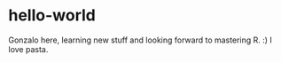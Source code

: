 # hello-world
Gonzalo here, learning new stuff and looking forward to mastering R. :)
I love pasta.
